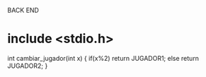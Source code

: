 BACK END
# include <stdio.h>
int cambiar_jugador(int x)
{
	if(x%2)
		return JUGADOR1;
	else
		return JUGADOR2;
}
